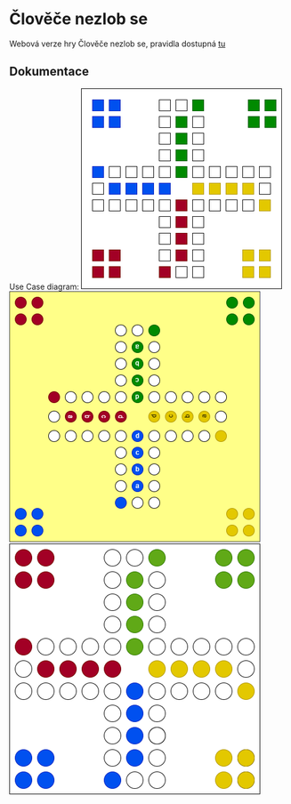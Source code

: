 # Člověče nezlob se
Webová verze hry Člověče nezlob se, pravidla dostupná [tu](https://www.spolecenske-stolni-hry.cz/navody-ke-spolecenskym-hram/clovece-nezlob-se.php)

## Dokumentace
Use Case diagram:
![Obrázek-Radim](navrhy/navrh-Radim.png)
![Obrázek-Lukáš](navrhy/nacrtek-Lukas.png)
![Obrázek-Matyáš](navrhy/navrh-Kowal.png)